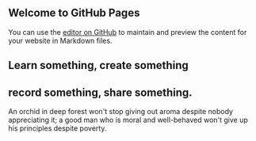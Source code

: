 ## Welcome to GitHub Pages

You can use the [editor on GitHub](https://github.com/aishuohuadebenrenyi/aishuohuadebenrenyi.github.io/edit/main/README.md) to maintain and preview the content for your website in Markdown files.

## Learn something, create something
## record something, share something.

An orchid in deep forest won't stop giving out aroma despite nobody appreciating it; a good man who is moral and well-behaved won't give up his principles despite poverty.
